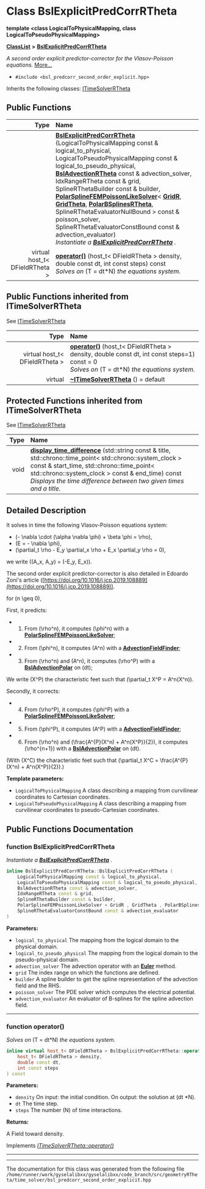 

# Class BslExplicitPredCorrRTheta

**template &lt;class LogicalToPhysicalMapping, class LogicalToPseudoPhysicalMapping&gt;**



[**ClassList**](annotated.md) **>** [**BslExplicitPredCorrRTheta**](classBslExplicitPredCorrRTheta.md)



_A second order explicit predictor-corrector for the Vlasov-Poisson equations._ [More...](#detailed-description)

* `#include <bsl_predcorr_second_order_explicit.hpp>`



Inherits the following classes: [ITimeSolverRTheta](classITimeSolverRTheta.md)






















































## Public Functions

| Type | Name |
| ---: | :--- |
|   | [**BslExplicitPredCorrRTheta**](#function-bslexplicitpredcorrrtheta) (LogicalToPhysicalMapping const & logical\_to\_physical, LogicalToPseudoPhysicalMapping const & logical\_to\_pseudo\_physical, [**BslAdvectionRTheta**](classBslAdvectionPolar.md) const & advection\_solver, IdxRangeRTheta const & grid, SplineRThetaBuilder const & builder, [**PolarSplineFEMPoissonLikeSolver**](classPolarSplineFEMPoissonLikeSolver.md)&lt; [**GridR**](structGridR.md), [**GridTheta**](structGridTheta.md), [**PolarBSplinesRTheta**](structPolarBSplinesRTheta.md), SplineRThetaEvaluatorNullBound &gt; const & poisson\_solver, SplineRThetaEvaluatorConstBound const & advection\_evaluator) <br>_Instantiate a_ [_**BslExplicitPredCorrRTheta**_](classBslExplicitPredCorrRTheta.md) _._ |
| virtual host\_t&lt; DFieldRTheta &gt; | [**operator()**](#function-operator) (host\_t&lt; DFieldRTheta &gt; density, double const dt, int const steps) const<br>_Solves on_ \(T = dt*N\) _the equations system._ |


## Public Functions inherited from ITimeSolverRTheta

See [ITimeSolverRTheta](classITimeSolverRTheta.md)

| Type | Name |
| ---: | :--- |
| virtual host\_t&lt; DFieldRTheta &gt; | [**operator()**](classITimeSolverRTheta.md#function-operator) (host\_t&lt; DFieldRTheta &gt; density, double const dt, int const steps=1) const = 0<br>_Solves on_ \(T = dt*N\) _the equations system._ |
| virtual  | [**~ITimeSolverRTheta**](classITimeSolverRTheta.md#function-itimesolverrtheta) () = default<br> |
















































## Protected Functions inherited from ITimeSolverRTheta

See [ITimeSolverRTheta](classITimeSolverRTheta.md)

| Type | Name |
| ---: | :--- |
|  void | [**display\_time\_difference**](classITimeSolverRTheta.md#function-display_time_difference) (std::string const & title, std::chrono::time\_point&lt; std::chrono::system\_clock &gt; const & start\_time, std::chrono::time\_point&lt; std::chrono::system\_clock &gt; const & end\_time) const<br>_Displays the time difference between two given times and a title._  |






## Detailed Description


It solves in time the following Vlasov-Poisson equations system:



* \(- \nabla \cdot (\alpha \nabla \phi) + \beta \phi = \rho\),
* \(E = - \nabla \phi\),
* \(\partial_t \rho - E_y \partial_x \rho + E_x \partial_y \rho = 0\),




we write \((A_x, A_y) =  (-E_y, E_x)\).


The second order explicit predictor-corrector is also detailed in Edoardo Zoni's article ([https://doi.org/10.1016/j.jcp.2019.108889](https://doi.org/10.1016/j.jcp.2019.108889)).


for \(n \geq 0\),


First, it predicts:
* 1. From \(\rho^n\), it computes \(\phi^n\) with a [**PolarSplineFEMPoissonLikeSolver**](classPolarSplineFEMPoissonLikeSolver.md);
* 2. From \(\phi^n\), it computes \(A^n\) with a [**AdvectionFieldFinder**](classAdvectionFieldFinder.md);
* 3. From \(\rho^n\) and \(A^n\), it computes \(\rho^P\) with a [**BslAdvectionPolar**](classBslAdvectionPolar.md) on \(dt\);




We write \(X^P\) the characteristic feet such that \(\partial_t X^P = A^n(X^n)\).


Secondly, it corrects:
* 4. From \(\rho^P\), it computes \(\phi^P\) with a [**PolarSplineFEMPoissonLikeSolver**](classPolarSplineFEMPoissonLikeSolver.md);
* 5. From \(\phi^P\), it computes \(A^P\) with a [**AdvectionFieldFinder**](classAdvectionFieldFinder.md);
* 6. From \(\rho^n\) and \(\frac{A^{P}(X^n) + A^n(X^P)}{2}\), it computes \(\rho^{n+1}\) with a [**BslAdvectionPolar**](classBslAdvectionPolar.md) on \(dt\).




(With \(X^C\) the characteristic feet such that \(\partial_t X^C = \frac{A^{P}(X^n) + A^n(X^P)}{2}\).)




**Template parameters:**


* `LogicalToPhysicalMapping` A class describing a mapping from curvilinear coordinates to Cartesian coordinates. 
* `LogicalToPseudoPhysicalMapping` A class describing a mapping from curvilinear coordinates to pseudo-Cartesian coordinates. 




    
## Public Functions Documentation




### function BslExplicitPredCorrRTheta 

_Instantiate a_ [_**BslExplicitPredCorrRTheta**_](classBslExplicitPredCorrRTheta.md) _._
```C++
inline BslExplicitPredCorrRTheta::BslExplicitPredCorrRTheta (
    LogicalToPhysicalMapping const & logical_to_physical,
    LogicalToPseudoPhysicalMapping const & logical_to_pseudo_physical,
    BslAdvectionRTheta const & advection_solver,
    IdxRangeRTheta const & grid,
    SplineRThetaBuilder const & builder,
    PolarSplineFEMPoissonLikeSolver < GridR , GridTheta , PolarBSplinesRTheta , SplineRThetaEvaluatorNullBound > const & poisson_solver,
    SplineRThetaEvaluatorConstBound const & advection_evaluator
) 
```





**Parameters:**


* `logical_to_physical` The mapping from the logical domain to the physical domain. 
* `logical_to_pseudo_physical` The mapping from the logical domain to the pseudo-physical domain. 
* `advection_solver` The advection operator with an [**Euler**](classEuler.md) method. 
* `grid` The index range on which the functions are defined. 
* `builder` A spline builder to get the spline representation of the advection field and the RHS. 
* `poisson_solver` The PDE solver which computes the electrical potential. 
* `advection_evaluator` An evaluator of B-splines for the spline advection field. 




        

<hr>



### function operator() 

_Solves on_ \(T = dt*N\) _the equations system._
```C++
inline virtual host_t< DFieldRTheta > BslExplicitPredCorrRTheta::operator() (
    host_t< DFieldRTheta > density,
    double const dt,
    int const steps
) const
```





**Parameters:**


* `density` On input: the initial condition. On output: the solution at \(dt *N\). 
* `dt` The time step. 
* `steps` The number \(N\) of time interactions.



**Returns:**

A Field toward density. 





        
Implements [*ITimeSolverRTheta::operator()*](classITimeSolverRTheta.md#function-operator)


<hr>

------------------------------
The documentation for this class was generated from the following file `/home/runner/work/gyselalibxx/gyselalibxx/code_branch/src/geometryRTheta/time_solver/bsl_predcorr_second_order_explicit.hpp`

